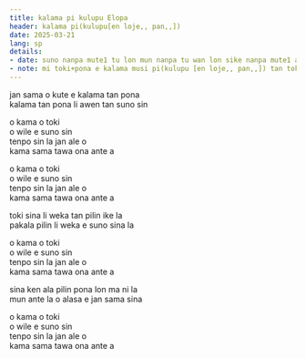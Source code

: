 ```yaml
---
title: kalama pi kulupu Elopa
header: kalama pi(kulupu[en loje,, pan,,])
date: 2025-03-21
lang: sp
details:
- date: suno nanpa mute1 tu lon mun nanpa tu wan lon sike nanpa mute1 ale mute2 mute2 wan
- note: mi toki+pona e kalama musi pi(kulupu [en loje,, pan,,]) tan toki [en pan,,, jo,,]
---
```


jan sama o kute e kalama tan pona  
kalama tan pona li awen tan suno sin  

o kama o toki  
o wile e suno sin  
tenpo sin la jan ale o  
kama sama tawa ona ante a  

o kama o toki  
o wile e suno sin  
tenpo sin la jan ale o  
kama sama tawa ona ante a  

toki sina li weka tan pilin ike la  
pakala pilin li weka e suno sina la  

o kama o toki  
o wile e suno sin  
tenpo sin la jan ale o  
kama sama tawa ona ante a  

sina ken ala pilin pona lon ma ni la  
mun ante la o alasa e jan sama sina  

o kama o toki  
o wile e suno sin  
tenpo sin la jan ale o  
kama sama tawa ona ante a  

